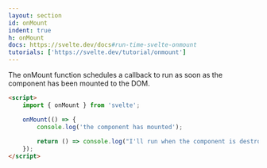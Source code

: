 ```yaml
---
layout: section
id: onMount
indent: true
h: onMount
docs: https://svelte.dev/docs#run-time-svelte-onmount
tutorials: ['https://svelte.dev/tutorial/onmount']
---
```

The onMount function schedules a callback to run as soon as the component has been mounted to the DOM.
```html
<script>
	import { onMount } from 'svelte';

	onMount(() => {
		console.log('the component has mounted');
        
        return () => console.log("I'll run when the component is destroyed")
	});
</script>
```